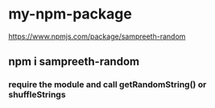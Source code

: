 # my-npm-package
https://www.npmjs.com/package/sampreeth-random
## npm i sampreeth-random
### require the module and call getRandomString() or shuffleStrings
